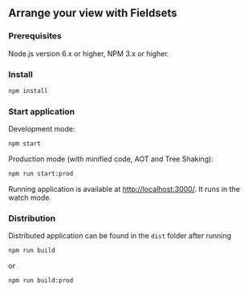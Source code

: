 ## Arrange your view with Fieldsets

### Prerequisites

Node.js version 6.x or higher, NPM 3.x or higher.

### Install

```sh
npm install
```

### Start application

Development mode:

```sh
npm start
```

Production mode (with minified code, AOT and Tree Shaking):

```sh
npm run start:prod
```

Running application is available at [http://localhost:3000/](http://localhost:3000/). It runs in the watch mode.

### Distribution

Distributed application can be found in the `dist` folder after running

```sh
npm run build
```

or

```sh
npm run build:prod
```